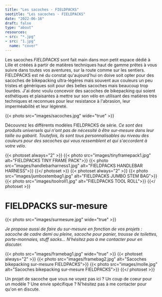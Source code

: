 ```yaml
---
title: "Les sacoches - FIELDPACKS"
seotitle: "Les sacoches - FIELDPACKS"
date: "2022-06-16"
draft: false
type: "about"
resources:
- src: "*.jpg"
- src: "1.jpg"
  name: "cover"
---
```

Les sacoches *FIELDPACKS* sont fait main dans mon petit espace dédié à Lille et créées à partir de matières techniques haut de gamme prêtes à vous suivre dans toutes vos aventures, sur la route comme sur les sentiers. FIELDPACKS est né du constat qu'aujourd'hui on doive soit opter pour des sacoches de bikepacking ultra-légères mais souvent aux couleurs un peu tristes et génériques soit pour des belles sacoches mais beaucoup trop lourdes. J'ai donc voulu concevoir des sacoches de bikepacking qui soient esthétiques et plaisantes à mettre sur son vélo en utilisant des matières très techniques et reconnues pour leur resistance à l'abrasion, leur imperméabilité et leur légèreté.

{{< photo src="images/sacoches.jpg" wide="true" >}}

Découvrez les différents modèles FIELDPACKS de série.
*Ce sont des produits universels qui n'ont pas de nécessité à être sur-mesure dans leur taille ou gabarit. Toutefois, ils sont tous personnalisables au niveau des couleurs pour des sacoches qui vous ressemblent et qui s'accordent à votre vélo.*

{{< photoset always="2" >}} {{< photo src="images/tinyframepack1.jpg" alt="FIELDPACKS TINY FRAME PACK">}} {{< photo src="images/handlebarharness1.jpg" alt="FIELDPACKS HANDLEBAR HARNESS">}} {{</ photoset >}}
{{< photoset always="2" >}} {{< photo src="images/jumbostembag1.jpg" alt="FIELDPACKS JUMBO STEM BAG">}} {{< photo src="images/toolroll1.jpg" alt="FIELDPACKS TOOL ROLL">}} {{</ photoset >}}

# FIELDPACKS sur-mesure

{{< photo src="images/surmesure.jpg" wide="true" >}}

*Je propose aussi de faire du sur-mesure en fonction de vos projets : sacoche de cadre demi ou pleine, sacoche pour panier, trousse de toilettes, porte-monnaies, stuff sacks... N'hésitez pas à me contacter pour en discuter.*

{{< photo src="images/framebag1.jpg" wide="true" >}}
{{< photoset always="2" >}} {{< photo src="images/framebag2.jpg" alt="Sacoches bikepacking sur-mesure FIELDPACKS">}} {{< photo src="images/molle.jpg" alt="Sacoches bikepacking sur-mesure FIELDPACKS">}} {{</ photoset >}}

Un projet de sacoche que vous ne voyez pas ici ? Un coup de coeur pour un modèle ? Une envie spécifique ? N'hésitez pas à me contacter pour qu'on en discute.
